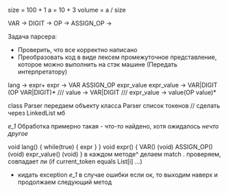 size = 100 + 1
a = 10 + 3
volume = a / size

VAR ->
DIGIT ->
OP ->
ASSIGN_OP ->

Задача парсера:
* Проверить, что все корректно написано
* Преобразовать код в виде лексем промежуточное представление, которое можно выполнить на стэк машине
(Передать интерпретатору)

lang -> expr+
expr -> VAR ASSIGN_OP expr_value
expr_value -> VAR|DIGIT (OP VAR|DIGIT)*
///   value -> VAR|DIGIT
///   expr_value -> value(OP value)*

class Parser
передаем объекту класса Parser список токенов // сделать через LinkedList мб

*e_1* Обработка примерно такая - *что-то* найдено, хотя ожидалось *нечто другое*

void lang() {
while(true) {
expr
}
}
void expr() {
VAR() (void)
ASSIGN_OP() (void)
expr_value() (void)
}
в каждом методе^ делаем match . проверяем, совпадает ли (if current_token equals List[i] ...)
+ кидать exception *e_1* в случае ошибки
  если ок, то выходим наверх и продолжаем следующий метод
